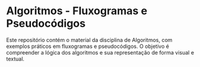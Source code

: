 # Algoritmos - Fluxogramas e Pseudocódigos

Este repositório contém o material da disciplina de Algoritmos, com exemplos práticos em fluxogramas e pseudocódigos. O objetivo é compreender a lógica dos algoritmos e sua representação de forma visual e textual.